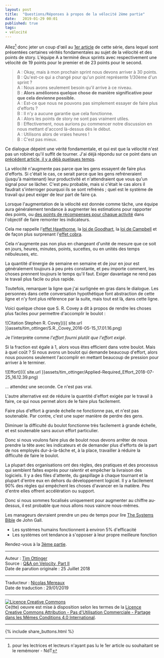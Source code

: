 ```yaml
---
layout: post
title:  "Questions/Réponses à propos de la vélocité 2ème partie"
date:   2019-01-29 00:01
published: true
tags:
- vélocité
---
```


Allez[^1] donc jeter un coup d'œil au [1er article](http://www.les-traducteurs-agiles.org/2019/01/01/questions-reponses-a-propos-de-la-velocite-1ere-partie.html) de cette série, dans lequel sont présentées certaines vérités fondamentales au sujet de la vélocité et des points de story. L'équipe A a terminé deux sprints avec respectivement une vélocité de 19 points pour le premier et de 23 points pour le second.

> A : Okay, mais à mon prochain sprint nous devons arriver à 30 points.  
> B : Qu'est-ce qui a changé pour qu'un point représente 1/30ème d'un sprint ?  
> A : Nous avons seulement besoin qu'il arrive à ce niveau.  
> B : **Alors améliorons quelque chose de manière significative pour que cela devienne possible.**  
> A : Est-ce que nous ne pouvons pas simplement essayer de faire plus d'efforts ?  
> B : Il n'y a aucune garantie que cela fonctionne.  
> A : Alors les points de story ne sont pas vraiment utiles.  
> B : Effectivement, nous aurions pu commencer notre discussion en nous mettant d'accord là-dessus dès le début.  
> A : Utilisons alors de vraies heures !  
> B : C'est pas mieux.  

Ce dialogue dépeint une vérité fondamentale, et qui est que la vélocité n'est pas un robinet qu'il suffit de tourner. J'ai déjà répondu sur ce point dans un [précédent article, il y a déjà quelques temps](http://agileotter.blogspot.com/2012/09/14-weird-observations-about-agile-team.html).

La vélocité n'augmente pas parce que les gens essayent de faire plus d'efforts. Si c'était le cas, ce serait parce que les gens refréneraient (jusqu'à maintenant) leur productivité et n'attendraient que vous qu'un signal pour se lâcher. C'est peu probable, mais si c'était le cas alors il faudrait s'interroger pourquoi ils se sont refrénés ; quel est le système de travail qui peut exiger de leur part de faire ça.

Lorsque l'augmentation de la vélocité est donnée comme tâche, une équipe aura généralement tendance à augmenter les estimations pour rapporter des points, ou [des points de récompenses pour chaque activité](https://www.industriallogic.com/blog/stop-using-story-points/) dans l'objectif de faire remonter les indicateurs.

Cela me rappelle l'[effet Hawthorne](https://fr.wikipedia.org/wiki/Effet_Hawthorne), la [loi de Goodhart](https://fr.wikipedia.org/wiki/Loi_de_Goodhart), la [loi de Campbell](https://en.wikipedia.org/wiki/Campbell%27s_law) et de façon plus surprenant l'[effet cobra](https://www.psychologytoday.com/us/blog/machiavellians-gulling-the-rubes/201610/the-cobra-effect-good-intentions-perverse-outcomes).

Cela n'augmente pas non plus en changeant d'unité de mesure que ce soit en jours, heures, minutes, points, sucettes, ou en unités des temps nébuleuses, etc.

La quantité d'énergie de semaine en semaine et de jour en jour est généralement toujours à peu près constante, et peu importe comment, les choses prennent toujours le temps qu'il faut. Exiger davantage ne rend pas le travail plus facile ou plus rapide.

Toutefois, remarquer la ligne que j'ai surlignée en gras dans le dialogue. Les personnes dans cette conversation hypothétique font abstraction de cette ligne et n'y font plus référence par la suite, mais tout est là, dans cette ligne.

Voici quelque chose que S. R. Covey a dit à propos de rendre les choses plus faciles pour permettre d'accomplir le boulot :

![Citation Stephen R. Covey]({{ site.url }}assets/tim_ottinger/S.R._Covey_2016-05-15_17.01.16.png)

Je l'interprète comme _l'effort fourni plutôt que l'effort exigé_.

Si la fraction est égale à 1, alors vous êtes efficient dans votre boulot. Mais à quel coût ? Si nous avons un boulot qui demande beaucoup d'effort, alors nous pouvons seulement l'accomplir en mettant beaucoup de pression pour arriver à le terminer.

![Effort]({{ site.url }}assets/tim_ottinger/Applied-Required_Effort_2018-07-25_16.12.39.png)

… attendez une seconde. Ce n'est pas vrai.

L'autre alternative est de réduire la quantité d'effort exigée par le travail à faire, ce qui nous permet alors de le faire plus facilement.

Faire plus d'effort à grande échelle ne fonctionne pas, et n'est pas soutenable. Par contre, c'est une super manière de perdre des gens.

Diminuer la difficulté du boulot fonctionne très facilement à grande échelle, et est soutenable sans aucun effort particulier.

Donc si nous voulons faire plus de boulot nous devons arrêter de nous prendre la tête avec les indicateurs et de demander plus d'efforts de la part de nos employés dur-à-la-tâche et, à la place, travailler à réduire la difficulté de faire le boulot.

La plupart des organisations ont des règles, des pratiques et des processus qui semblent faites exprès pour ralentir et empêcher la livraison des logiciels. Il y a des files d'attente, du gaspillage à chaque tournant et la plupart d'entre eux en dehors du développement logiciel. Il y a facilement 90% des règles qui empêchent les choses d'avancer en la matière. Peu d'entre elles offrent accélération ou support.  

Donc si nous sommes focalisés uniquement pour augmenter au chiffre au-dessus, il est probable que nous allons nous vaincre nous-mêmes.

Les manageurs devraient prendre un peu de temps pour lire [The Systems Bible](https://www.amazon.fr/SYSTEMANTICS-SYSTEMS-BIBLE-John-Gall-ebook/dp/B00AK1BIDM/ref=sr_1_1?ie=UTF8&qid=1532553494&sr=8-1&keywords=the+systems+bible) de John Gall.


* Les systèmes humains fonctionnent à environ 5% d'efficacité
* Les systèmes ont tendance à s'opposer à leur propre meilleure fonction


Rendez-vous à la [3ème partie](http://www.les-traducteurs-agiles.org/2019/04/08/questions-reponses-a-propos-de-la-velocite-3eme-partie.html).


[^1]: pour les lectrices et lecteurs n'ayant pas lu le 1er article ou souhaitant se le remémorer - NdT

---
Auteur : [Tim Ottinger](https://plus.google.com/+TimOttinger)  
Source : [Q&A on Velocity, Part II ](https://agileotter.blogspot.com/2018/07/q-on-velocity-part-ii.html)  
Date de parution originale : 25 Juillet 2018  

---
Traducteur : [Nicolas Mereaux](http://www.les-traducteurs-agiles.org/traducteurs/)  
Date de traduction : 29/01/2019  

---

<a rel="license" href="http://creativecommons.org/licenses/by-nc-sa/4.0/"><img alt="Licence Creative Commons" style="border-width:0" src="http://i.creativecommons.org/l/by-nc-sa/4.0/88x31.png" /></a><br />Ce(tte) oeuvre est mise à disposition selon les termes de la <a rel="license" href="http://creativecommons.org/licenses/by-nc-sa/4.0/">Licence Creative Commons Attribution - Pas d'Utilisation Commerciale - Partage dans les Mêmes Conditions 4.0 International</a>.

---

{% include share_buttons.html %}
